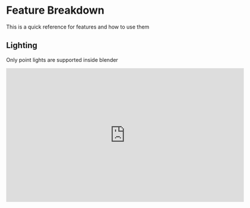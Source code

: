 # Feature Breakdown

This is a quick reference for features and how to use them

## Lighting

Only point lights are supported inside blender
<iframe width="640" height="360" src="https://www.youtube.com/embed/KMW4SLMVLS4" title="YouTube video player" frameborder="0" allow="accelerometer; autoplay; clipboard-write; encrypted-media; gyroscope; picture-in-picture" allowfullscreen></iframe>